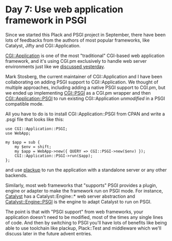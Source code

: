 # Day 7: Use web application framework in PSGI

Since we started this Plack and PSGI project in September, there have been lots of feedbacks from the authors of most popular frameworks, like Catalyst, Jifty and CGI::Application.

[CGI::Application][1] is one of the most "traditional" CGI-based web application framework, and it's using CGI.pm exclusively to handle web server environments just like we [discussed yesterday][2].

Mark Stosberg, the current maintainer of CGI::Application and I have been collaborating on adding PSGI support to CGI::Application. We thought of multiple approaches, including adding a native PSGI support to CGI.pm, but we ended up implementing [CGI::PSGI][3] as a CGI.pm wrapper and then [CGI::Application::PSGI][4] to run existing CGI::Application _unmodified_ in a PSGI compatible mode.

All you have to do is to install CGI::Application::PSGI from CPAN and write a .psgi file that looks like this:

```
use CGI::Application::PSGI;
use WebApp;

my $app = sub {
    my $env = shift;
    my $app = WebApp->new({ QUERY => CGI::PSGI->new($env) });
    CGI::Application::PSGI->run($app);
};
```

and use [plackup][5] to run the application with a standalone server or any other backends.

Similarly, most web frameworks that "supports" PSGI provides a plugin, engine or adapter to make the framework run on PSGI mode. For instance, [Catalyst][6] has a Catalyst::Engine::\* web server abstraction and [Catalyst::Engine::PSGI][7] is the engine to adapt Catalyst to run on PSGI.

The point is that with "PSGI support" from web frameworks, your application doesn't need to be modified, most of the times any single lines of code. And then by switching to PSGI you'll have lots of benefits like being able to use toolchain like plackup, Plack::Test and middleware which we'll discuss later in the future advent entries.

  [1]: http://cgi-app.org/
  [2]: http://advent.plackperl.org/2009/12/day-6-convert-cgi-apps-to-psgi.html
  [3]: http://search.cpan.org/perldoc?CGI::PSGI
  [4]: http://search.cpan.org/perldoc?CGI::Application::PSGI
  [5]: http://advent.plackperl.org/2009/12/day-3-using-plackup.html
  [6]: http://www.catalystframework.org/
  [7]: http://search.cpan.org/perldoc?Catalyst::Engine::PSGI